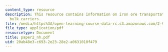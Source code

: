 ```yaml
---
content_type: resource
description: This resource contains information on iron ore transportation in capesize
  bulk carriers.
file: /media/https%3A/open-learning-course-data-rc.s3.amazonaws.com/2-964-economics-of-marine-transportation-industries-fall-2006/20ab48e3c6932e2328e2a0631010f479_paper2_nh.pdf
file_type: application/pdf
resourcetype: Document
title: paper2_nh.pdf
uid: 20ab48e3-c693-2e23-28e2-a0631010f479
---
```

